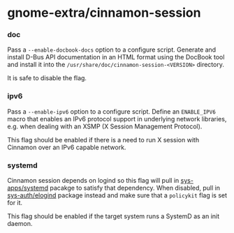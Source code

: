 # gnome-extra/cinnamon-session

### doc
Pass a `--enable-docbook-docs` option to a configure script. Generate and install D-Bus API documentation in an HTML format using the DocBook tool and install it into the `/usr/share/doc/cinnamon-session-<VERSION>` directory.

It is safe to disable the flag.

### ipv6
Pass a `--enable-ipv6` option to a configure script. Define an `ENABLE_IPV6` macro that enables an IPv6 protocol support in underlying network libraries, e.g. when dealing with an XSMP (X Session Management Protocol).

This flag should be enabled if there is a need to run X session with Cinnamon over an IPv6 capable network.

### systemd
Cinnamon session depends on logind so this flag will pull in [sys-apps/systemd](../sys-apps/systemd.md) pacakge to satisfy that dependency. When disabled, pull in [sys-auth/elogind](../sys-auth/elogind.md) package instead and make sure that a `policykit` flag is set for it.

This flag should be enabled if the target system runs a SystemD as an init daemon.
